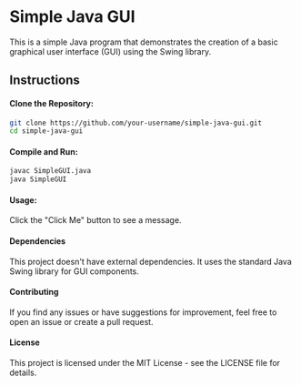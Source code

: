 # Simple Java GUI
This is a simple Java program that demonstrates the creation of a basic graphical user interface (GUI) using the Swing library.

## Instructions
#### Clone the Repository:
```bash
git clone https://github.com/your-username/simple-java-gui.git
cd simple-java-gui
```

#### Compile and Run:
```bash
javac SimpleGUI.java
java SimpleGUI
```

#### Usage:
Click the "Click Me" button to see a message.
#### Dependencies
This project doesn't have external dependencies. It uses the standard Java Swing library for GUI components.

#### Contributing
If you find any issues or have suggestions for improvement, feel free to open an issue or create a pull request.

#### License
This project is licensed under the MIT License - see the LICENSE file for details.
